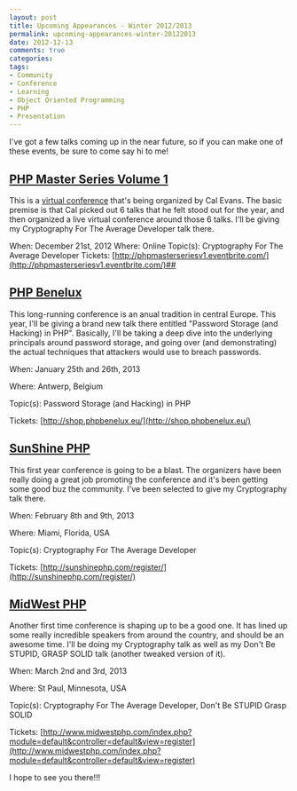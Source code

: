 ```yaml
---
layout: post
title: Upcoming Appearances - Winter 2012/2013
permalink: upcoming-appearances-winter-20122013
date: 2012-12-13
comments: true
categories:
tags:
- Community
- Conference
- Learning
- Object Oriented Programming
- PHP
- Presentation
---
```


I've got a few talks coming up in the near future, so if you can make one of these events, be sure to come say hi to me!

<!--more-->

## 

## [PHP Master Series Volume 1](http://blog.calevans.com/2012/11/19/php-master-series-vol-1/)


This is a [virtual conference](http://blog.calevans.com/2012/11/19/php-master-series-vol-1/) that's being organized by Cal Evans. The basic premise is that Cal picked out 6 talks that he felt stood out for the year, and then organized a live virtual conference around those 6 talks. I'll be giving my Cryptography For The Average Developer talk there.

When: December 21st, 2012
Where: Online
Topic(s): Cryptography For The Average Developer
Tickets: [http://phpmasterseriesv1.eventbrite.com/](http://phpmasterseriesv1.eventbrite.com/)## 

## [PHP Benelux](http://conference.phpbenelux.eu/2013/)


This long-running conference is an anual tradition in central Europe. This year, I'll be giving a brand new talk there entitled "Password Storage (and Hacking) in PHP". Basically, I'll be taking a deep dive into the underlying principals around password storage, and going over (and demonstrating) the actual techniques that attackers would use to breach passwords.


When: January 25th and 26th, 2013

Where: Antwerp, Belgium

Topic(s): Password Storage (and Hacking) in PHP

Tickets: [http://shop.phpbenelux.eu/](http://shop.phpbenelux.eu/)
## 

## [SunShine PHP](http://sunshinephp.com/)


This first year conference is going to be a blast. The organizers have been really doing a great job promoting the conference and it's been getting some good buz the community. I've been selected to give my Cryptography talk there.


When: February 8th and 9th, 2013

Where: Miami, Florida, USA

Topic(s): Cryptography For The Average Developer

Tickets: [http://sunshinephp.com/register/](http://sunshinephp.com/register/)
## 

## [MidWest PHP](http://www.midwestphp.com/)


Another first time conference is shaping up to be a good one. It has lined up some really incredible speakers from around the country, and should be an awesome time. I'll be doing my Cryptography talk as well as my Don't Be STUPID, GRASP SOLID talk (another tweaked version of it).


When: March 2nd and 3rd, 2013

Where: St Paul, Minnesota, USA

Topic(s): Cryptography For The Average Developer, Don't Be STUPID Grasp SOLID

Tickets: [http://www.midwestphp.com/index.php?module=default&controller=default&view=register](http://www.midwestphp.com/index.php?module=default&controller=default&view=register)




I hope to see you there!!!